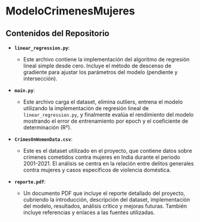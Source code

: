 # ModeloCrimenesMujeres
## Contenidos del Repositorio

- **`linear_regression.py`**: 
  - Este archivo contiene la implementación del algoritmo de regresión lineal simple desde cero. Incluye el método de descenso de gradiente para ajustar los parámetros del modelo (pendiente y intersección).

- **`main.py`**: 
  - Este archivo carga el dataset, elimina outliers, entrena el modelo utilizando la implementación de regresión lineal de `linear_regression.py`, y finalmente evalúa el rendimiento del modelo mostrando el error de entrenamiento por epoch y el coeficiente de determinación (R²).

- **`CrimesOnWomenData.csv`**: 
  - Este es el dataset utilizado en el proyecto, que contiene datos sobre crímenes cometidos contra mujeres en India durante el periodo 2001-2021. El análisis se centra en la relación entre delitos generales contra mujeres y casos específicos de violencia doméstica.

- **`reporte.pdf`**: 
  - Un documento PDF que incluye el reporte detallado del proyecto, cubriendo la introducción, descripción del dataset, implementación del modelo, resultados, análisis crítico y mejoras futuras. También incluye referencias y enlaces a las fuentes utilizadas.
